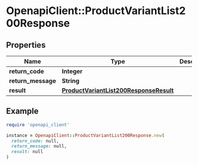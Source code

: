 # OpenapiClient::ProductVariantList200Response

## Properties

| Name | Type | Description | Notes |
| ---- | ---- | ----------- | ----- |
| **return_code** | **Integer** |  | [optional] |
| **return_message** | **String** |  | [optional] |
| **result** | [**ProductVariantList200ResponseResult**](ProductVariantList200ResponseResult.md) |  | [optional] |

## Example

```ruby
require 'openapi_client'

instance = OpenapiClient::ProductVariantList200Response.new(
  return_code: null,
  return_message: null,
  result: null
)
```

